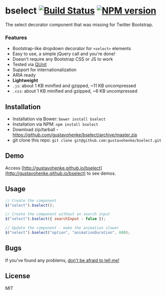# bselect [![Build Status](https://travis-ci.org/gustavohenke/bselect.png?branch=development)](https://travis-ci.org/gustavohenke/bselect) [![NPM version](https://badge.fury.io/js/bselect.png)](http://badge.fury.io/js/bselect)

The select decorator component that was missing for Twitter Bootstrap.

### Features
* Bootstrap-like dropdown decorator for `<select>` elements
* Easy to use, a simple jQuery call and you're done!
* Doesn't require any Bootstrap CSS or JS to work
* Tested via [QUnit](http://qunitjs.com/)
* Support for internationalization
* ARIA ready
* __Lightweight__
 * `.js`: about 1 KB minified and gzipped, ~11 KB uncompressed
 * `.css`: about 1 KB minified and gzipped, ~6 KB uncompressed

## Installation
* Installation via Bower: `bower install bselect`
* Installation via NPM: `npm install bselect`
* Download zip/tarball - https://github.com/gustavohenke/bselect/archive/master.zip
* git clone this repo: `git clone git@github.com:gustavohenke/bselect.git`

## Demo
Access [http://gustavohenke.github.io/bselect](http://gustavohenke.github.io/bselect) to see demos.

## Usage

```javascript
// Create the component
$("select").bselect();

// Create the component without an search input
$("select").bselect({ searchInput : false });

// Update the component - make the animation slower
$("select").bselect("option", "animationDuration", 600);
```

## Bugs
If you've found any problems, [don't be afraid to tell me!](https://github.com/gustavohenke/bselect/issues/new)

## License
MIT
